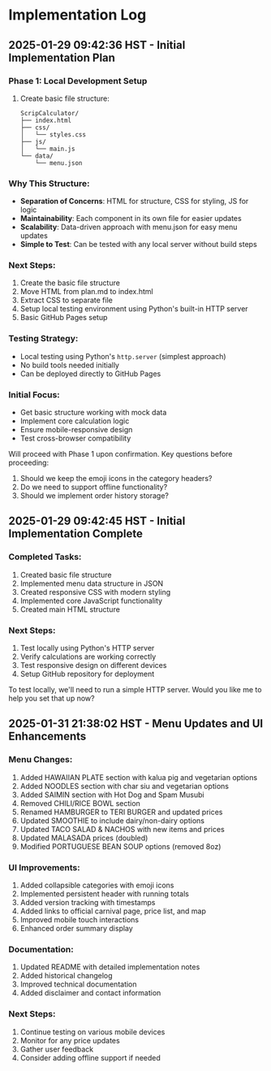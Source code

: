 # Implementation Log

## 2025-01-29 09:42:36 HST - Initial Implementation Plan

### Phase 1: Local Development Setup
1. Create basic file structure:
   ```
   ScripCalculator/
   ├── index.html
   ├── css/
   │   └── styles.css
   ├── js/
   │   └── main.js
   └── data/
       └── menu.json
   ```

### Why This Structure:
- **Separation of Concerns**: HTML for structure, CSS for styling, JS for logic
- **Maintainability**: Each component in its own file for easier updates
- **Scalability**: Data-driven approach with menu.json for easy menu updates
- **Simple to Test**: Can be tested with any local server without build steps

### Next Steps:
1. Create the basic file structure
2. Move HTML from plan.md to index.html
3. Extract CSS to separate file
4. Setup local testing environment using Python's built-in HTTP server
5. Basic GitHub Pages setup

### Testing Strategy:
- Local testing using Python's `http.server` (simplest approach)
- No build tools needed initially
- Can be deployed directly to GitHub Pages

### Initial Focus:
- Get basic structure working with mock data
- Implement core calculation logic
- Ensure mobile-responsive design
- Test cross-browser compatibility

Will proceed with Phase 1 upon confirmation. Key questions before proceeding:
1. Should we keep the emoji icons in the category headers?
2. Do we need to support offline functionality?
3. Should we implement order history storage?

## 2025-01-29 09:42:45 HST - Initial Implementation Complete

### Completed Tasks:
1. Created basic file structure
2. Implemented menu data structure in JSON
3. Created responsive CSS with modern styling
4. Implemented core JavaScript functionality
5. Created main HTML structure

### Next Steps:
1. Test locally using Python's HTTP server
2. Verify calculations are working correctly
3. Test responsive design on different devices
4. Setup GitHub repository for deployment

To test locally, we'll need to run a simple HTTP server. Would you like me to help you set that up now?

## 2025-01-31 21:38:02 HST - Menu Updates and UI Enhancements

### Menu Changes:
1. Added HAWAIIAN PLATE section with kalua pig and vegetarian options
2. Added NOODLES section with char siu and vegetarian options
3. Added SAIMIN section with Hot Dog and Spam Musubi
4. Removed CHILI/RICE BOWL section
5. Renamed HAMBURGER to TERI BURGER and updated prices
6. Updated SMOOTHIE to include dairy/non-dairy options
7. Updated TACO SALAD & NACHOS with new items and prices
8. Updated MALASADA prices (doubled)
9. Modified PORTUGUESE BEAN SOUP options (removed 8oz)

### UI Improvements:
1. Added collapsible categories with emoji icons
2. Implemented persistent header with running totals
3. Added version tracking with timestamps
4. Added links to official carnival page, price list, and map
5. Improved mobile touch interactions
6. Enhanced order summary display

### Documentation:
1. Updated README with detailed implementation notes
2. Added historical changelog
3. Improved technical documentation
4. Added disclaimer and contact information

### Next Steps:
1. Continue testing on various mobile devices
2. Monitor for any price updates
3. Gather user feedback
4. Consider adding offline support if needed
